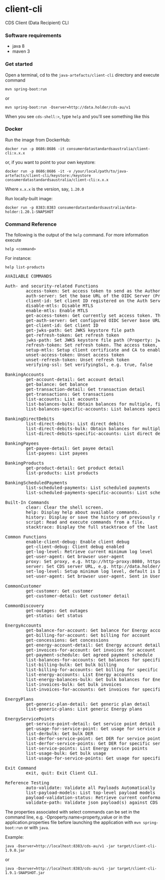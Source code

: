 # client-cli

CDS Client (Data Recipient) CLI

### Software requirements

* java 8
* maven 3

### Get started

Open a terminal, cd to the `java-artefacts/client-cli` directory and execute command

    mvn spring-boot:run

or

    mvn spring-boot:run -Dserver=http://data.holder/cds-au/v1

When you see `cds-shell:>`, type `help` and you'll see something like this 

### Docker

Run the image from DockerHub:

    docker run -p 8686:8686 -it consumerdatastandardsaustralia/client-cli:x.x.x

or, if you want to point to your own keystore:

    docker run -p 8686:8686 -it -v /your/local/path/to/java-artefacts/client-cli/keystore:/keystore consumerdatastandardsaustralia/client-cli:x.x.x
    
Where `x.x.x` is the version, say, `1.20.0`

Run locally-built image:

    docker run -p 8383:8383 consumerdatastandardsaustralia/data-holder:1.20.1-SNAPSHOT

### Command Reference

The following is the output of the `help` command.
For more information execute

    help <command>
    
For instance:

    help list-products

<pre>
AVAILABLE COMMANDS

Auth- and security-related Functions
        access-token: Set access token to send as the Authorization: Bearer header (Property: access.token)
        auth-server: Set the base URL of the OIDC Server (Property: auth.server)
        client-id: Set client ID registered on the Auth Server (Property: client.id)
        disable-mtls: Disable MTLS
        enable-mtls: Enable MTLS
        get-access-token: Get currently set access token. The refresh token flow can update access token.
        get-auth-server: Get configured OIDC Server base URL
        get-client-id: Get client ID
        get-jwks-path: Get JWKS keystore file path
        get-refresh-token: Get refresh token
        jwks-path: Set JWKS keystore file path (Property: jwks.path)
        refresh-token: Set refresh token. The access token, if set and valid, takes precedence. (Property: refresh.token)
        setup-mtls: Setup client certificate and CA to enable MTLS connection to the server
        unset-access-token: Unset access token
        unset-refresh-token: Unset refresh token
        verifying-ssl: Set verifyingSsl, e.g. true, false

BankingAccounts
        get-account-detail: Get account detail
        get-balance: Get balance
        get-transaction-detail: Get transaction detail
        get-transactions: Get transactions
        list-accounts: List accounts
        list-balances-bulk: Obtain balances for multiple, filtered accounts
        list-balances-specific-accounts: List balances specific accounts

BankingDirectDebits
        list-direct-debits: List direct debits
        list-direct-debits-bulk: Obtain balances for multiple, filtered accounts
        list-direct-debits-specific-accounts: List direct debits specific accounts

BankingPayees
        get-payee-detail: Get payee detail
        list-payees: List payees

BankingProducts
        get-product-detail: Get product detail
        list-products: List products

BankingScheduledPayments
        list-scheduled-payments: List scheduled payments
        list-scheduled-payments-specific-accounts: List scheduled payments specific accounts

Built-In Commands
        clear: Clear the shell screen.
        help: Display help about available commands.
        history: Display or save the history of previously run commands
        script: Read and execute commands from a file.
        stacktrace: Display the full stacktrace of the last error.

Common Functions
        enable-client-debug: Enable client debug
        get-client-debug: Client debug enabled
        get-log-level: Retrieve current minimum log level
        get-user-agent: Get browser user-agent
        proxy: Set proxy, e.g. http://http-proxy:8080, https://https-proxy:8443, socks://socks-proxy:5050, none (Property: proxy)
        server: Set CDS server URL, e.g. http://data.holder/cds-au/v1 (Property: server)
        set-log-level: Setup minimum log level, default is INFO
        set-user-agent: Set browser user-agent. Sent in User-Agent and x-cds-client-headers HTTP headers. Default is Client CLI (Property: user.agent)

CommonCustomer
        get-customer: Get customer
        get-customer-detail: Get customer detail

CommonDiscovery
        get-outages: Get outages
        get-status: Get status

EnergyAccounts
        get-balance-for-account: Get balance for Energy account
        get-billing-for-account: Get billing for account
        get-concessions: Get concessions
        get-energy-account-detail: Get Energy account detail
        get-invoices-for-account: Get invoices for account
        get-payment-schedule: Get agreed payment schedule
        list-balances-for-accounts: Get balances for specific Energy accounts
        list-billing-bulk: Get bulk billing
        list-billing-for-accounts: Get billing for specific accounts
        list-energy-accounts: List Energy accounts
        list-energy-balances-bulk: Get bulk balances for Energy
        list-invoices-bulk: Get bulk invoices
        list-invoices-for-accounts: Get invoices for specific accounts

EnergyPlans
        get-generic-plan-detail: Get generic plan detail
        list-generic-plans: List generic Energy plans

EnergyServicePoints
        get-service-point-detail: Get service point detail
        get-usage-for-service-point: Get usage for service point
        list-derbulk: Get bulk DER
        list-derfor-service-point: Get DER for service point
        list-derfor-service-points: Get DER for specific service points
        list-service-points: List Energy service points
        list-usage-bulk: Get bulk usage
        list-usage-for-service-points: Get usage for specific service points

Exit Command
        exit, quit: Exit Client CLI.

Reference Testing
        auto-validate: Validate all Payloads Automatically
        list-payload-models: List top-level payload models
        payload-validation-status: Retrieve current conformance check status
        validate-path: Validate json payload(s) against CDS
</pre>

The properties associated with select commands can be set in the command line, e.g. -Dproperty.name=property_value
or in the application.properties file before launching the application with `mvn spring-boot:run` or with `java`.

Example:

    java -Dserver=http://localhost:8383/cds-au/v1 -jar target/client-cli-1.9.0.jar

or

    java -Dserver=http://localhost:8383/cds-au/v1 -jar target/client-cli-1.9.1-SNAPSHOT.jar
